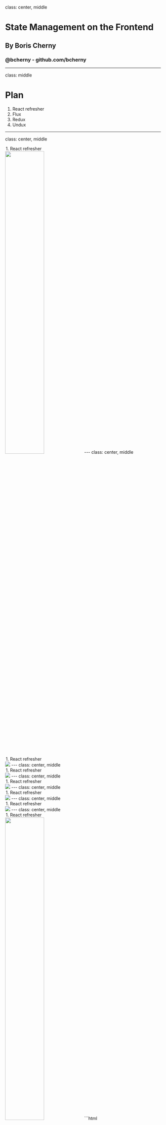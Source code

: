 class: center, middle
# State Management on the Frontend
## By Boris Cherny
### @bcherny - github.com/bcherny
---
class: middle
# Plan
1. React refresher
2. Flux
3. Redux
4. Undux
---
class: center, middle
<legend>1. React refresher</legend>
<img src="images/react.png" width="50%" />
---
class: center, middle
<legend>1. React refresher</legend>
<img src="images/composer.png" class="full"/>
---
class: center, middle
<legend>1. React refresher</legend>
<img src="images/composer-annotated-0.png" class="full"/>
---
class: center, middle
<legend>1. React refresher</legend>
<img src="images/composer-annotated-1.png" class="full"/>
---
class: center, middle
<legend>1. React refresher</legend>
<img src="images/composer-annotated-2.png" class="full"/>
---
class: center, middle
<legend>1. React refresher</legend>
<img src="images/composer-annotated-3.png" class="full"/>
---
class: center, middle
<legend>1. React refresher</legend>
<img src="images/composer-annotated-3.png" width="50%" />
```html
<Composer>
  <Editor>
    <Avatar />
    <Textbox />
  </Editor>
  <Sproutbar />
  <Button />
</Composer>
```
---
class: center, middle
<legend>1. React refresher</legend>
<img src="images/tree.png" class="fuller" />
---
class: center, middle
<legend>1. React refresher</legend>
<img src="images/tree-graphql-0.png" class="fuller" />
---
class: center, middle
<legend>1. React refresher</legend>
<img src="images/tree-graphql-1.png" class="fuller" />
---
class: center, middle
<legend>1. React refresher</legend>
<img src="images/tree-graphql-2.png" class="fuller" />
---
class: center, middle
<legend>1. React refresher</legend>
<img src="images/tree-graphql-3.png" class="fuller" />
---
class: center, middle
<legend>1. React refresher</legend>
<img src="images/tree-graphql-state-0.png" class="fuller" />
---
class: center, middle
<legend>1. React refresher</legend>
<img src="images/tree-graphql-state-1.png" class="fuller" />
---
class: center, middle
<legend>1. React refresher</legend>
<img src="images/tree-graphql-state-2.png" class="fuller" />
---
class: center, middle
<legend>1. React refresher</legend>
<img src="images/tree-graphql-state-callback-0.png" class="fuller" />
---
class: center, middle
<legend>1. React refresher</legend>
<img src="images/tree-graphql-state-callback-1.png" class="fuller" />
---
class: center, middle
<legend>1. React refresher</legend>
<img src="images/tree-graphql-state-callback-2.png" class="fuller" />
---
class: center, middle
<legend>1. React refresher</legend>
<img src="images/tree-graphql-state-callback-3.png" class="fuller" />
---
class: center, middle
<legend>1. React refresher</legend>
<img src="images/tree-state-0.png" class="fuller" />
---
class: center, middle
<legend>1. React refresher</legend>
<img src="images/tree-state-1.png" class="fuller" />
---
class: center, middle
<legend>1. React refresher</legend>
<img src="images/tree-state-2.png" class="fuller" />
---
class: center, middle
<legend>1. React refresher</legend>
<img src="images/tree-state-3.png" class="fuller" />
---
class: center, middle
<legend>1. React refresher</legend>
<img src="images/deep-passing-0.png" />
---
class: center, middle
<legend>1. React refresher</legend>
<img src="images/deep-passing-1.png" />
---
class: center, middle
<legend>1. React refresher</legend>
<img src="images/deep-passing-2.png" />
---
class: center, middle
<legend>1. React refresher</legend>
# 😵😵😵😵😵😵😵😵😵😵😵😵😵😵😵😵😵😵😵😵😵😵😵😵😵😵😵😵😵😵😵😵😵😵😵😵😵😵😵😵😵😵😵😵😵😵😵😵😵😵😵😵😵😵😵😵😵😵😵😵😵😵😵😵😵😵😵😵😵😵😵😵😵😵😵😵😵😵😵😵😵😵😵😵😵😵😵😵😵😵😵😵😵😵😵😵😵😵😵😵😵😵😵😵😵😵😵😵
---
class: center, middle
# Flux
<img src="images/flux.svg" style="margin-top: -100px; width: 30%;" />
---
class: center, middle
<legend>2. Flux</legend>
<img src="images/tree-flux-0.png" class="fullish" />
---
class: center, middle
<legend>2. Flux</legend>
<img src="images/tree-flux-1.png" class="fullish" />
---
class: center, middle
<legend>2. Flux</legend>
<img src="images/tree-flux-2.png" class="fullish" />
---
class: center, middle
<legend>2. Flux</legend>
<img src="images/tree-flux-3.png" class="fullish" />
---
class: center, middle
<legend>2. Flux</legend>
<img src="images/tree-flux-4.png" class="fullish" />
---
class: center, middle
<legend>2. Flux</legend>
<img src="images/tree-flux-5.png" class="fullish" />
---
class: center, middle
<legend>2. Flux</legend>
<img src="images/tree-flux-6.png" class="fullish" />
---
class: center, middle
<legend>2. Flux</legend>
<img src="images/tree-flux-7.png" class="fullish" />
---
class: center, middle
<legend>2. Flux</legend>
<img src="images/tree-flux-8.png" class="fullish" />
---
class: center, middle
<legend>2. Flux</legend>
<img src="images/tree-flux-9.png" class="fullish" />
---
class: center, middle
<legend>2. Flux</legend>
<img src="images/tree-flux-10.png" class="fullish" />
---
class: center, middle
<legend>2. Flux</legend>
<img src="images/tree-flux-11.png" class="fullish" />
---
class: center, middle
<legend>2. Flux</legend>
## Flux
<img src="images/flux-flow.png" style="width:70%" />
---
class: center, middle
<legend>2. Flux</legend>
<img src="images/flux-flow-code-0.png" class="fullisher" />
---
class: center, middle
<legend>2. Flux</legend>
<img src="images/flux-flow-code-1.png" class="fullisher" />
---
class: center, middle
<legend>2. Flux</legend>
<img src="images/flux-flow-code-2.png" class="fullisher" />
---
class: center, middle
<legend>2. Flux</legend>
## WHEW.
<img src="images/whew.webp" />
---
class: center, middle
<legend>2. Flux</legend>
# Let's scale it. <img src="images/like.jpg" style="width:200px;position:relative;bottom:-28px;" />
---
class: center, middle
<legend>2. Flux</legend>
<img src="images/tree-flux-11.png" class="fullish" />
---
class: center, middle
<legend>2. Flux</legend>
<img src="images/tree-flux-scale.png" class="fullish" />
---
<legend>2. Flux</legend>
## Flux
- Singleton <font color="orange">Dispatcher</font>
- Lots of <font color="red">Stores</font>
- Describe CUD operations with <font color="red">Actions</font>
- Stores take Actions → mutate their internal state → update the <font color="green">View</font>
---
class: center, middle
<img src="images/redux.png" style="width:50%" />
---
<legend>3. Redux</legend>
## Redux
- Singleton <font color="red">Store</font>
- Lots of <font color="magenta">Reducers</font>
- Describe CUD operations with <font color="red">Actions</font>
- Reducers take Actions → create a new state for the Store → update the <font color="green">View</font>

<small>
## Flux
- Singleton <font color="orange">Dispatcher</font>
- Lots of <font color="red">Stores</font>
- Describe CUD operations with <font color="red">Actions</font>
- Stores take Actions → mutate their internal state → update the <font color="green">View</font>

</small>
---
class: center, middle
<legend>3. Redux</legend>
<img src="images/tree-flux-scale.png" class="fullish" />
---
class: center, middle
<legend>3. Redux</legend>
<img src="images/tree-redux-scale.png" class="fullish" />
---
class: center, middle
<legend>3. Redux</legend>
## Redux
<img src="images/redux-flow.png" style="width:70%" />
---
class: center, middle
<legend>3. Redux</legend>
<img src="images/redux-flow-code-0.png" class="fullish" />
---
class: center, middle
<legend>3. Redux</legend>
<img src="images/redux-flow-code-1.png" class="fullish" />
---
class: center, middle
<legend>3. Redux</legend>
<img src="images/redux-flow-code-2.png" class="fullish" />
---
class: center, middle
<legend>3. Redux</legend>
![](images/complicated.gif)
---
class: center, middle
<img src="images/undux.png" width="45%" />
---
class: center, middle
<legend>4. Undux</legend>
<img src="images/undux-flow-comparison.png" class="fuller" />
---
class: center, middle
<legend>4. Undux</legend>
<img src="images/undux-flow-code-1.png" class="fuller" />
---
class: center, middle
<legend>4. Undux</legend>
<img src="images/undux-flow-code-0.png" class="fuller" />
---
<legend>4. Undux</legend>
## Undux
- Lots of <font color="red">Stores</font>
- Use `.get(key)` and `.set(key)(value)` to read and write to them
- <font color="red">Store</font> updates → <font color="green">View</font> updates
- **Reactive effects**
---
<legend>4. Undux</legend>
```js
composerStore
  .on('text')
  .subscribe(text => {
    console.log('text changed!', text)
  })
```
---
<legend>4. Undux</legend>
```js
composerStore
  .on('text')
  .filter(text => text !== '')
  .subscribe(text => {
    console.log('text changed!', text)
  })
```
---
<legend>4. Undux</legend>
```js
composerStore
  .on('text')
  .filter(text => text !== '')
  .map(text => text.toLowerCase())
  .subscribe(text => {
    console.log('text changed!', text)
  })
```
---
<legend>4. Undux</legend>
```js
composerStore
  .on('text')
  .filter(text => text !== '')
  .map(text => text.toLowerCase())
  .throttle(200)
  .subscribe(text => {
    console.log('text changed!', text)
  })
```
---
class: center, middle
<legend>4. Undux</legend>
<img src="images/tree-flux-11.png" class="fullish" />
---
class: center, middle
<legend>4. Undux</legend>
<img src="images/tree-undux.png" class="fullish" />
---
<legend>4. Undux</legend>
## Undux: features
---
<legend>4. Undux</legend>
## Undux: features
## 🤭 No boilerplate
---
<legend>4. Undux</legend>
## Undux: features
## 🤭 No boilerplate
## 😯 100% TYPESAFE
---
<legend>4. Undux</legend>
## Undux: features
## 🤭 No boilerplate
## 😯 100% TYPESAFE
## 😱 Reactive effects
---
<legend>4. Undux</legend>
## Undux: features
## 🤭 No boilerplate
## 😯 100% TYPESAFE
## 😱 Reactive effects
## 🤯 Built in logger
---
class: center, middle
# Thanks!
-----------
## Learn more...
## <a href="fburl.com/undux">fburl.com/undux</a>
